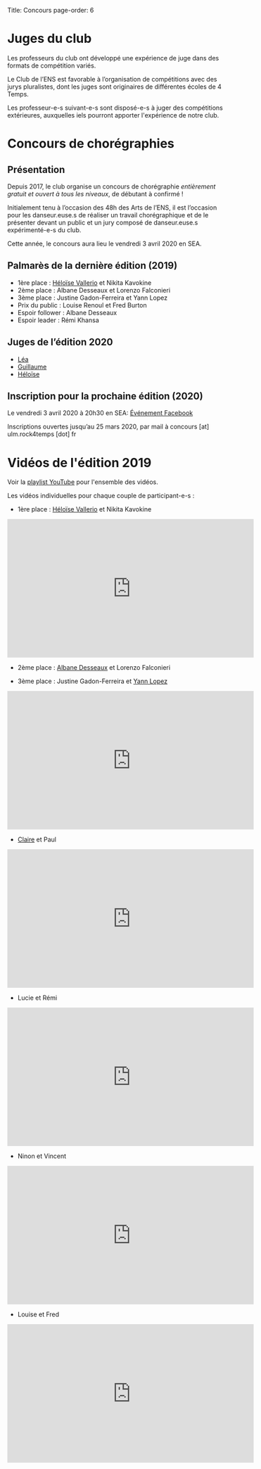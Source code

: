 Title: Concours
page-order: 6

# Juges du club

Les professeurs du club ont développé une expérience de juge dans des formats de compétition variés. 

Le Club de l’ENS est favorable à l’organisation de compétitions avec des jurys pluralistes, dont les juges sont originaires de différentes écoles de 4 Temps. 

Les professeur-e-s suivant-e-s sont disposé-e-s à juger des compétitions extérieures, auxquelles iels pourront apporter l'expérience de notre club.

# Concours de chorégraphies

## Présentation
Depuis 2017, le club organise un concours de chorégraphie *entièrement gratuit et ouvert à tous les niveaux*, de débutant à confirmé ! 

Initialement tenu à l’occasion des 48h des Arts de l’ENS, il est l’occasion pour les danseur.euse.s de réaliser un travail chorégraphique et de le présenter devant un public et un jury composé de danseur.euse.s expérimenté-e-s du club.

Cette année, le concours aura lieu le vendredi 3 avril 2020 en SEA.

## Palmarès de la dernière édition (2019)

* 1ère place : [Héloïse Vallerio](/heloise.html) et Nikita Kavokine
* 2ème place : Albane Desseaux et Lorenzo Falconieri
* 3ème place : Justine Gadon-Ferreira et Yann Lopez
* Prix du public : Louise Renoul et Fred Burton
* Espoir follower : Albane Desseaux
* Espoir leader : Rémi Khansa

## Juges de l’édition 2020

* [Léa](/lea.html)
* [Guillaume](/gdl.html)
* [Héloïse](/heloise.html)

## Inscription pour la prochaine édition (2020) 

Le vendredi 3 avril 2020 à 20h30 en SEA: [Événement Facebook](https://www.facebook.com/events/426039771682252/)

Inscriptions ouvertes jusqu’au 25 mars 2020, par mail à concours [at] ulm.rock4temps [dot] fr


# Vidéos de l'édition 2019 

Voir la [playlist YouTube](https://www.youtube.com/playlist?list=PLTxyPxfCIVnvRxr7Z3aP_Z3OiGFELC-8M) pour l'ensemble des vidéos.

Les vidéos individuelles pour chaque couple de participant-e-s :

* 1ère place : [Héloïse Vallerio](/heloise.html) et Nikita Kavokine

<iframe width="560" height="315" src="https://www.youtube.com/embed/XKS61IwXB3s" frameborder="0" allow="accelerometer; autoplay; encrypted-media; gyroscope; picture-in-picture" allowfullscreen></iframe>

* 2ème place : [Albane Desseaux](/albane-et-philippe.html) et Lorenzo Falconieri

* 3ème place : Justine Gadon-Ferreira et [Yann Lopez](/alienor-et-yann.html)

<iframe width="560" height="315" src="https://www.youtube.com/embed/HsxO-I78usE" frameborder="0" allow="accelerometer; autoplay; encrypted-media; gyroscope; picture-in-picture" allowfullscreen></iframe>

* [Claire](/claire.html) et Paul 

<iframe width="560" height="315" src="https://www.youtube-nocookie.com/embed/meVmC1kUgDs" frameborder="0" allow="accelerometer; autoplay; encrypted-media; gyroscope; picture-in-picture" allowfullscreen></iframe>

* Lucie et Rémi

<iframe width="560" height="315" src="https://www.youtube.com/embed/5rYY8xGeMl8" frameborder="0" allow="accelerometer; autoplay; encrypted-media; gyroscope; picture-in-picture" allowfullscreen></iframe>

* Ninon et Vincent

<iframe width="560" height="315" src="https://www.youtube.com/embed/x9UEkKeNx3o" frameborder="0" allow="accelerometer; autoplay; encrypted-media; gyroscope; picture-in-picture" allowfullscreen></iframe>

* Louise et Fred

<iframe width="560" height="315" src="https://www.youtube.com/embed/mkDTO6G-0gk" frameborder="0" allow="accelerometer; autoplay; encrypted-media; gyroscope; picture-in-picture" allowfullscreen></iframe>
 
 
